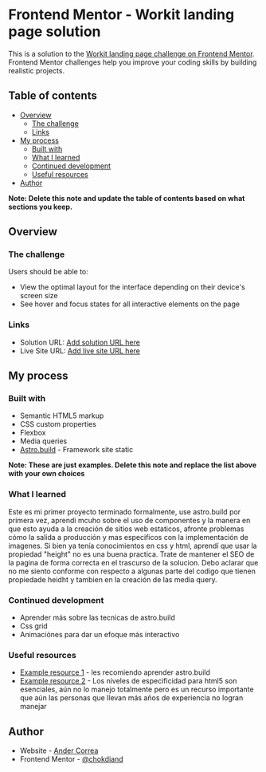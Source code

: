 # Frontend Mentor - Workit landing page solution

This is a solution to the [Workit landing page challenge on Frontend Mentor](https://www.frontendmentor.io/challenges/workit-landing-page-2fYnyle5lu). Frontend Mentor challenges help you improve your coding skills by building realistic projects.

## Table of contents

- [Overview](#overview)
  - [The challenge](#the-challenge)
  - [Links](#links)
- [My process](#my-process)
  - [Built with](#built-with)
  - [What I learned](#what-i-learned)
  - [Continued development](#continued-development)
  - [Useful resources](#useful-resources)
- [Author](#author)

**Note: Delete this note and update the table of contents based on what sections you keep.**

## Overview

### The challenge

Users should be able to:

- View the optimal layout for the interface depending on their device's screen size
- See hover and focus states for all interactive elements on the page


### Links

- Solution URL: [Add solution URL here](https://github.com/ascorrea/Frontendmentor-Workit)
- Live Site URL: [Add live site URL here](https://frontendmentor-workit.vercel.app/)

## My process

### Built with

- Semantic HTML5 markup
- CSS custom properties
- Flexbox
- Media queries
- [Astro.build](https://astro.build/) - Framework site static

**Note: These are just examples. Delete this note and replace the list above with your own choices**

### What I learned

Este es mi primer proyecto terminado formalmente, use astro.build por primera vez, aprendi mcuho sobre el uso de componentes y la manera en que esto ayuda a la creación de sitios web estaticos, afronte problemas cómo la salida a producción y mas especificos con la implementación de imagenes. Si bien ya tenía conocimientos en css y html, aprendí que usar la propiedad "height" no es una buena practica. Trate de mantener el SEO de la pagina de forma correcta en el trascurso de la solucion. Debo aclarar que no me siento conforme con respecto a algunas parte del codigo que tienen propiedade heidht y tambien en la creación de las media query. 


### Continued development

- Aprender más sobre las tecnicas de astro.build
- Css grid
- Animaciónes para dar un efoque más interactivo


### Useful resources

- [Example resource 1](https://docs.astro.build/en/getting-started/) - les recomiendo aprender astro.build
- [Example resource 2](https://developer.mozilla.org/es/docs/Web/CSS/Specificity) - Los niveles de especificidad para html5 son esenciales, aún no lo manejo totalmente pero es un recurso importante que aún las personas que llevan más años de experiencia no logran manejar

## Author

- Website - [Ander Correa](https://github.com/ascorrea)
- Frontend Mentor - [@chokdiand](https://www.frontendmentor.io/profile/chokdiand)
